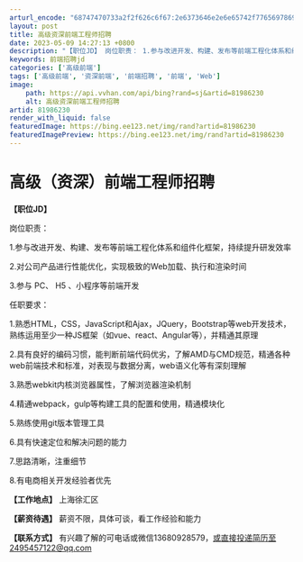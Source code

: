 ```yaml
---
arturl_encode: "68747470733a2f2f626c6f67:2e6373646e2e6e65742f77656978696e5f3432313831393135:2f61727469636c652f64657461696c732f3831393836323330"
layout: post
title: 高级资深前端工程师招聘
date: 2023-05-09 14:27:13 +0800
description: "【职位JD】 岗位职责： 1.参与改进开发、构建、发布等前端工程化体系和组件"
keywords: 前端招聘jd
categories: ['高级前端']
tags: ['高级前端', '资深前端', '前端招聘', '前端', 'Web']
image:
    path: https://api.vvhan.com/api/bing?rand=sj&artid=81986230
    alt: 高级资深前端工程师招聘
artid: 81986230
render_with_liquid: false
featuredImage: https://bing.ee123.net/img/rand?artid=81986230
featuredImagePreview: https://bing.ee123.net/img/rand?artid=81986230
---
```


# 高级（资深）前端工程师招聘

**【职位JD】**
  
岗位职责：
  
1.参与改进开发、构建、发布等前端工程化体系和组件化框架，持续提升研发效率
  
2.对公司产品进行性能优化，实现极致的Web加载、执行和渲染时间
  
3.参与 PC、 H5 、小程序等前端开发
  
任职要求：
  
1.熟悉HTML，CSS，JavaScript和Ajax，JQuery，Bootstrap等web开发技术，熟练运用至少一种JS框架（如vue、react、Angular等），并精通其原理
  
2.具有良好的编码习惯，能判断前端代码优劣，了解AMD与CMD规范，精通各种web前端技术和标准，对表现与数据分离，web语义化等有深刻理解
  
3.熟悉webkit内核浏览器属性，了解浏览器渲染机制
  
4.精通webpack，gulp等构建工具的配置和使用，精通模块化
  
5.熟练使用git版本管理工具
  
6.具有快速定位和解决问题的能力
  
7.思路清晰，注重细节
  
8.有电商相关开发经验者优先

**【工作地点】**
上海徐汇区

**【薪资待遇】**
薪资不限，具体可谈，看工作经验和能力

**【联系方式】**
有兴趣了解的可电话或微信13680928579，或直接投递简历至2495457122@qq.com